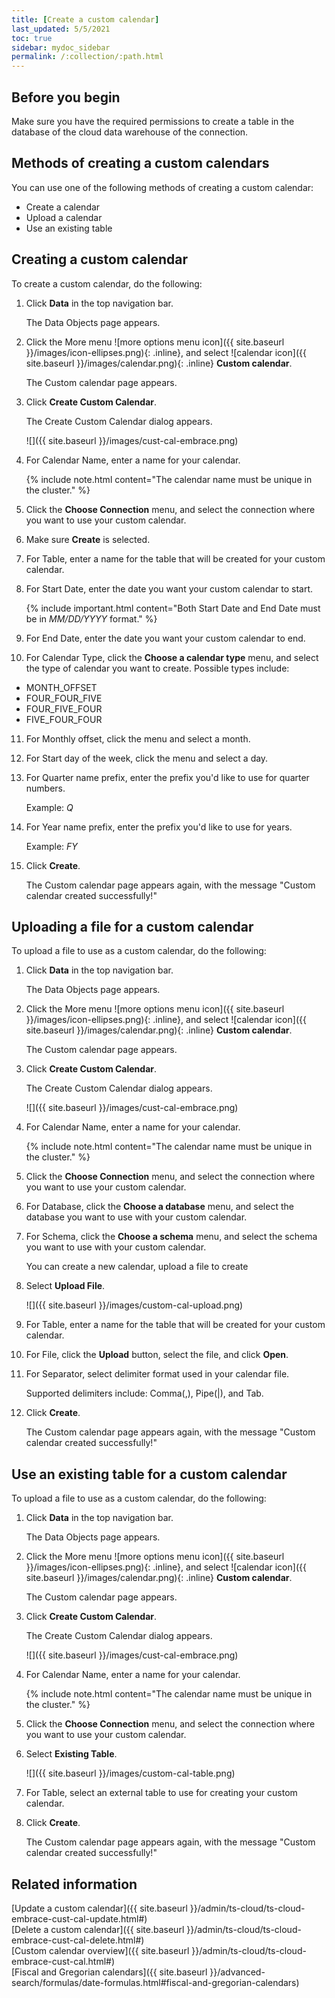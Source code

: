 ```yaml
---
title: [Create a custom calendar]
last_updated: 5/5/2021
toc: true
sidebar: mydoc_sidebar
permalink: /:collection/:path.html
---
```


## Before you begin

Make sure you have the required permissions to create a table in the database of the cloud data warehouse of the connection.

## Methods of creating a custom calendars

You can use one of the following methods of creating a custom calendar:
- Create a calendar
- Upload a calendar
- Use an existing table

## Creating a custom calendar

To create a custom calendar, do the following:

1. Click **Data** in the top navigation bar.

   The Data Objects page appears.

2. Click the More menu ![more options menu icon]({{ site.baseurl }}/images/icon-ellipses.png){: .inline}, and select ![calendar icon]({{ site.baseurl }}/images/calendar.png){: .inline} **Custom calendar**.

   The Custom calendar page appears.

3. Click **Create Custom Calendar**.

   The Create Custom Calendar dialog appears.

   ![]({{ site.baseurl }}/images/cust-cal-embrace.png)

4. For Calendar Name, enter a name for your calendar.

   {% include note.html content="The calendar name must be unique in the cluster." %}

5. Click the **Choose Connection** menu, and select the connection where you want to use your custom calendar.

6. Make sure **Create** is selected.

7. For Table, enter a name for the table that will be created for your custom calendar.

8. For Start Date, enter the date you want your custom calendar to start.

    {% include important.html content="Both Start Date and End Date must be in *MM/DD/YYYY* format." %}

9. For End Date, enter the date you want your custom calendar to end.

10. For Calendar Type, click the **Choose a calendar type** menu, and select the type of calendar you want to create. Possible types include:
- MONTH_OFFSET
- FOUR_FOUR_FIVE
- FOUR_FIVE_FOUR
- FIVE_FOUR_FOUR

11. For Monthly offset, click the menu and select a month.

12. For Start day of the week, click the menu and select a day.

13. For Quarter name prefix, enter the prefix you'd like to use for quarter numbers.

    Example: *Q*

14. For Year name prefix, enter the prefix you'd like to use for years.   

    Example: *FY*

15. Click **Create**.

    The Custom calendar page appears again, with the message "Custom calendar created successfully!"

## Uploading a file for a custom calendar

To upload a file to use as a custom calendar, do the following:

1. Click **Data** in the top navigation bar.

   The Data Objects page appears.

2. Click the More menu ![more options menu icon]({{ site.baseurl }}/images/icon-ellipses.png){: .inline}, and select ![calendar icon]({{ site.baseurl }}/images/calendar.png){: .inline} **Custom calendar**.

   The Custom calendar page appears.

3. Click **Create Custom Calendar**.

   The Create Custom Calendar dialog appears.

   ![]({{ site.baseurl }}/images/cust-cal-embrace.png)

4. For Calendar Name, enter a name for your calendar.

   {% include note.html content="The calendar name must be unique in the cluster." %}

5. Click the **Choose Connection** menu, and select the connection where you want to use your custom calendar.

6. For Database, click the **Choose a database** menu, and select the database you want to use with your custom calendar.

7. For Schema, click the **Choose a schema** menu, and select the schema you want to use with your custom calendar.

   You can create a new calendar, upload a file to create

8. Select **Upload File**.

   ![]({{ site.baseurl }}/images/custom-cal-upload.png)

9. For Table, enter a name for the table that will be created for your custom calendar.

10. For File, click the **Upload** button, select the file, and click **Open**.

11. For Separator, select delimiter format used in your calendar file.

    Supported delimiters include: Comma(,), Pipe(|), and Tab.

17. Click **Create**.

    The Custom calendar page appears again, with the message "Custom calendar created successfully!"

## Use an existing table for a custom calendar

To upload a file to use as a custom calendar, do the following:

1. Click **Data** in the top navigation bar.

   The Data Objects page appears.

2. Click the More menu ![more options menu icon]({{ site.baseurl }}/images/icon-ellipses.png){: .inline}, and select ![calendar icon]({{ site.baseurl }}/images/calendar.png){: .inline} **Custom calendar**.

   The Custom calendar page appears.

3. Click **Create Custom Calendar**.

   The Create Custom Calendar dialog appears.

   ![]({{ site.baseurl }}/images/cust-cal-embrace.png)

4. For Calendar Name, enter a name for your calendar.

   {% include note.html content="The calendar name must be unique in the cluster." %}

5. Click the **Choose Connection** menu, and select the connection where you want to use your custom calendar.

6. Select **Existing Table**.

   ![]({{ site.baseurl }}/images/custom-cal-table.png)

7. For Table, select an external table to use for creating your custom calendar.

8. Click **Create**.

    The Custom calendar page appears again, with the message "Custom calendar created successfully!"           

## Related information

[Update a custom calendar]({{ site.baseurl }}/admin/ts-cloud/ts-cloud-embrace-cust-cal-update.html#)   
[Delete a custom calendar]({{ site.baseurl }}/admin/ts-cloud/ts-cloud-embrace-cust-cal-delete.html#)   
[Custom calendar overview]({{ site.baseurl }}/admin/ts-cloud/ts-cloud-embrace-cust-cal.html#)   
[Fiscal and Gregorian calendars]({{ site.baseurl }}/advanced-search/formulas/date-formulas.html#fiscal-and-gregorian-calendars)
